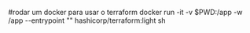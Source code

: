 #rodar um docker para usar o terraform
docker run -it -v $PWD:/app -w /app --entrypoint "" hashicorp/terraform:light sh